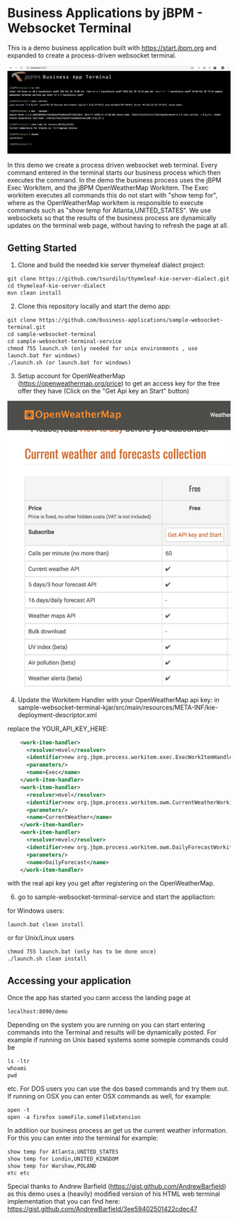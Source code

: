 # Business Applications by jBPM - Websocket Terminal

This is a demo business application built with https://start.jbpm.org and expanded
to create a process-driven websocket terminal. 

![Sample of demo](img/demoscreenshot.png?raw=true)

In this demo we create a process driven websocket web terminal. Every command entered in the terminal
starts our business process which then executes the command. In the demo the business process
uses the jBPM Exec Workitem, and the jBPM OpenWeatherMap Workitem. The Exec workitem executes
all commands this do not start with "show temp for", where as the OpenWeatherMap workitem is responsible 
to execute commands such as "show temp for Atlanta,UNITED_STATES". 
We use websockets so that the results of the business process are dynamically updates on the terminal 
web page, without having to refresh the page at all.

## Getting Started 
1. Clone and build the needed kie server thymeleaf dialect project:
```
git clone https://github.com/tsurdilo/thymeleaf-kie-server-dialect.git
cd thymeleaf-kie-server-dialect
mvn clean install
```

2. Clone this repository locally and start the demo app:

```
git clone https://github.com/business-applications/sample-websocket-terminal.git
cd sample-websocket-terminal
cd sample-websocket-terminal-service
chmod 755 launch.sh (only needed for unix environments , use launch.bat for windows)
./launch.sh (or launch.bat for windows)
```

3. Setup account for OpenWeatherMap (https://openweathermap.org/price) to get an access key for the free
offer they have (Click on the "Get Api key an Start" button)

![OpenWeatherMapApiKey](img/getapikey.png?raw=true)

4. Update the Workitem Handler with your OpenWeatherMap api key:
in sample-websocket-terminal-kjar/src/main/resources/META-INF/kie-deployment-descriptor.xml

replace the YOUR_API_KEY_HERE:

```xml
    <work-item-handler>
      <resolver>mvel</resolver>
      <identifier>new org.jbpm.process.workitem.exec.ExecWorkItemHandler()</identifier>
      <parameters/>
      <name>Exec</name>
    </work-item-handler>
    <work-item-handler>
      <resolver>mvel</resolver>
      <identifier>new org.jbpm.process.workitem.owm.CurrentWeatherWorkitemHandler("YOUR_API_KEY_HERE")</identifier>
      <parameters/>
      <name>CurrentWeather</name>
    </work-item-handler>
    <work-item-handler>
      <resolver>mvel</resolver>
      <identifier>new org.jbpm.process.workitem.owm.DailyForecastWorkitemHandler("YOUR_API_KEY_HERE")</identifier>
      <parameters/>
      <name>DailyForecast</name>
    </work-item-handler>
```


with the real api key you get after registering on the OpenWeatherMap.

6. go to sample-websocket-terminal-service and start the appliaction:

for Windows users:

```
launch.bat clean install
```

or for Unix/Linux users

```
chmod 755 launch.bat (only has to be done once)
./launch.sh clean install
```

## Accessing your application

Once the app has started you cann access the landing page at 

```
localhost:8090/demo
```

Depending on the system you are running on you can start entering commands into the Terminal
and results will be dynamically posted. 
For example if running on Unix based systems some someple commands could be 

```
ls -ltr
whoami
pwd
```
etc. For DOS users you can use the dos based commands and try them out.
If running on OSX you can enter OSX commands as well, for example:

```
open -t
open -a firefox someFile.someFileExtension
```

In addition our business process an get us the current weather information. For this 
you can enter into the terminal for example:

```
show temp for Atlanta,UNITED_STATES
show temp for Londin,UNITED_KINGDOM
show temp for Warshaw,POLAND
etc etc
```

Special thanks to Andrew Barfield (https://gist.github.com/AndrewBarfield) as 
this demo uses a (heavily) modified version of his HTML web terminal implementation 
that you can find here: https://gist.github.com/AndrewBarfield/3ee59402501422cdec47
